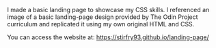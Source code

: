 I made a basic landing page to showcase my CSS skills. I referenced an image of a basic landing-page design provided by The Odin Project curriculum and replicated it using my own original HTML and CSS.

You can access the website at: https://stirfry93.github.io/landing-page/